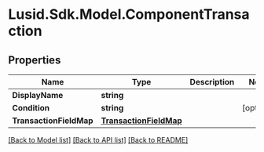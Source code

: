 # Lusid.Sdk.Model.ComponentTransaction

## Properties

Name | Type | Description | Notes
------------ | ------------- | ------------- | -------------
**DisplayName** | **string** |  | 
**Condition** | **string** |  | [optional] 
**TransactionFieldMap** | [**TransactionFieldMap**](TransactionFieldMap.md) |  | 

[[Back to Model list]](../README.md#documentation-for-models) [[Back to API list]](../README.md#documentation-for-api-endpoints) [[Back to README]](../README.md)

